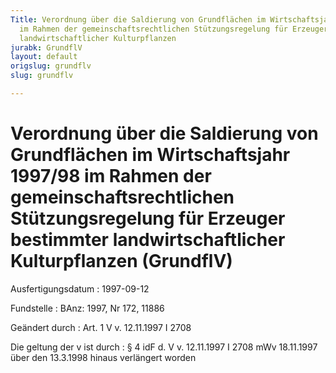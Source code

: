 ```yaml
---
Title: Verordnung über die Saldierung von Grundflächen im Wirtschaftsjahr 1997/98
  im Rahmen der gemeinschaftsrechtlichen Stützungsregelung für Erzeuger bestimmter
  landwirtschaftlicher Kulturpflanzen
jurabk: GrundflV
layout: default
origslug: grundflv
slug: grundflv

---
```


# Verordnung über die Saldierung von Grundflächen im Wirtschaftsjahr 1997/98 im Rahmen der gemeinschaftsrechtlichen Stützungsregelung für Erzeuger bestimmter landwirtschaftlicher Kulturpflanzen (GrundflV)

Ausfertigungsdatum
:   1997-09-12

Fundstelle
:   BAnz: 1997, Nr 172, 11886

Geändert durch
:   Art. 1 V v. 12.11.1997 I 2708

Die geltung der v ist durch
:   § 4 idF d. V v. 12.11.1997 I 2708 mWv 18.11.1997 über den 13.3.1998 hinaus verlängert worden

